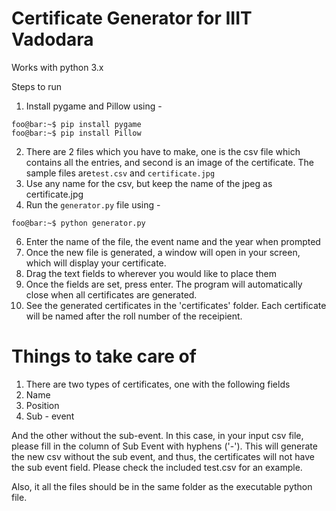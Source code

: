 # Certificate Generator for IIIT Vadodara

Works with python 3.x

Steps to run

1) Install pygame and Pillow using  - 
```console
foo@bar:~$ pip install pygame
foo@bar:~$ pip install Pillow
```

2) There are 2 files which you have to make, one is the csv file which contains all the entries, and second is an image of the certificate.
 The sample files are```test.csv``` and ```certificate.jpg```
3) Use any name for the csv, but keep the name of the jpeg as certificate.jpg
4) Run the ```generator.py``` file using - 
```console
foo@bar:~$ python generator.py
```
6) Enter the name of the file, the event name and the year when prompted
7) Once the new file is generated, a window will open in your screen, which will display your certificate.
8) Drag the text fields to wherever you would like to place them  
9) Once the fields are set, press enter. The program will automatically close when all certificates are generated.
10) See the generated certificates in the 'certificates' folder. Each certificate will be named after the roll number of the receipient.

# Things to take care of

1) There are two types of certificates, one with the following fields
 1) Name
 3) Position
 4) Sub - event
 
And the other without the sub-event. In this case, in your input csv file, please fill in the column of Sub Event with hyphens ('-').
This will generate the new csv without the sub event, and thus, the certificates will not have the sub event field. 
Please check the included test.csv for an example.

Also, it all the files should be in the same folder as the executable python file.
